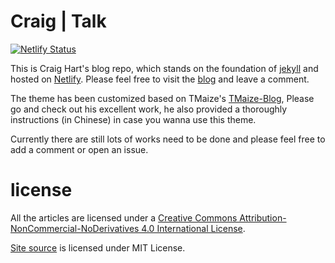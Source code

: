 # Craig | Talk

[![Netlify Status](https://api.netlify.com/api/v1/badges/c990135b-9c15-4029-accf-134149d783b1/deploy-status)](https://app.netlify.com/sites/craig-talk/deploys)

This is Craig Hart's blog repo, which stands on the foundation of [jekyll](https://jekyllrb.com) and hosted on [Netlify](https://netlify.com). Please feel free to visit the [blog](https://talk.craigary.net) and leave a comment.

The theme has been customized based on TMaize's [TMaize-Blog](https://github.com/TMaize/tmaize-blog), Please go and check out his excellent work, he also provided a thoroughly instructions (in Chinese) in case you wanna use this theme.

Currently there are still lots of works need to be done and please feel free to add a comment or open an issue.

# license

All the articles are licensed under a [Creative Commons Attribution-NonCommercial-NoDerivatives 4.0 International License](https://creativecommons.org/licenses/by-nc-nd/4.0/).

[Site source](https://github.com/craigary/blog) is licensed under MIT License.
